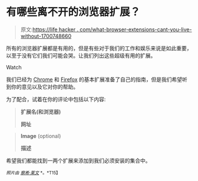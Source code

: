 # 有哪些离不开的浏览器扩展？

> 原文:[https://life hacker . com/what-browser-extensions-cant-you-live-without-1700748660](https://lifehacker.com/what-browser-extensions-cant-you-live-without-1700748660)

所有的浏览器扩展都是有用的，但是有些对于我们的工作和娱乐来说是如此重要，以至于没有它们我们可能会哭。让我们列出这些超级有用的扩展。

Watch

我们已经为 [Chrome](https://lifehacker.com/lifehacker-pack-for-chrome-our-list-of-essential-chrom-880863393) 和 [Firefox](http://lifehacker.com/lifehacker-pack-for-firefox-our-list-of-the-essential-896766794) 的基本扩展准备了自己的指南，但是我们希望听到你的意见以及它对你的帮助。

为了配合，试着在你的评论中包括以下内容:

> **扩展名(和浏览器)**
> 
> **网址**

> **Image** (optional)
> 
> **描述**

希望我们都能找到一两个扩展来添加到我们必须安装的集合中。

<small>*照片由*</small> [<small>*察希·莱文*</small>](https://www.flickr.com/photos/86979666@N00/6891191751/sizes/z/) <small>*。*T15】</small>